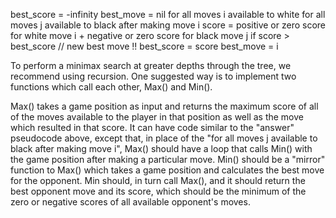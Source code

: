 best_score = -infinity
best_move = nil
for all moves i available to white
  for all moves j available to black after making move i
    score = positive or zero score for white move i
          + negative or zero score for black move j
    if score > best_score
      // new best move !!
      best_score = score
      best_move = i

To perform a minimax search at greater depths through the tree, we recommend using recursion.  One suggested way is to implement two functions which call each other, Max() and Min().  

Max() takes a game position as input and returns the maximum score of all of the moves available to the player in that position as well as the move which resulted in that score.  It can have code similar to the "answer" pseudocode above, except that, in place of the "for all moves j available to black after making move i", Max() should have a loop that calls Min() with the game position after making a particular move.  Min() should be a "mirror" function to Max() which takes a game position and calculates the best move for the opponent.  Min should, in turn call Max(), and it should return the best opponent move and its score, which should be the minimum of the zero or negative scores of all available opponent's moves.
